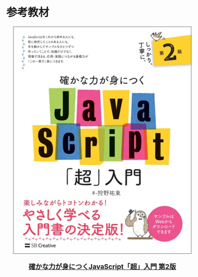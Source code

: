 # 参考教材

<a href="https://www.sbcr.jp/product/4815601577"><div align="center"><img src="./images/front-cover.jpg"><p style="font-size: 125%;">**確かな力が身につくJavaScript「超」入門 第2版**</p></div></a>